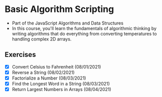 # Basic Algorithm Scripting
- Part of the JavaScript Algorithms and Data Structures
- In this course, you'll learn the fundamentals of algorithmic thinking by writing algorithms that do everything from converting temperatures to handling complex 2D arrays.

## Exercises
- [x] Convert Celsius to Fahrenheit (08/01/2021)
- [x] Reverse a String (08/02/2021)
- [x] Factorialize a Number (08/03/2021)
- [x] Find the Longest Word in a String (08/03/2021)
- [x] Return Largest Numbers in Arrays (08/04/2021)